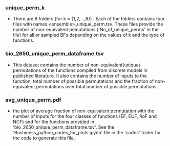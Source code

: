 ### unique_perm_k
- There are 8 folders (for k = {1,2,...,8}) . Each of the folders contains four files with names \<ensemble\>_unique_perm.tsv. These files
  provide the number of non-equivalent pemutations ('No_of_unique_perms' in the file) for all or sampled BFs depending on the values of k
  and the type of functions.
### bio_2650_unique_perm_dataframe.tsv
- This dataset contains the number of non-equivalent(unique) permutations of the functions compiled from discrete models in published literature. It also contains the number of inputs to the function, total number of possible permutations and the fraction of non-equivalent
permutations over total number of possible permutations.
### avg_unique_perm.pdf
- the plot of average fraction of non-equivalent permutation with the number of inputs for the four classes of functions (EF, EUF, RoF and NCF) and for the functions provided in 'bio_2650_unique_perm_dataframe.tsv'. See the 'Bushiness_python_codes_for_plots.ipynb' file in the 'codes' folder for the code to generate this file.
